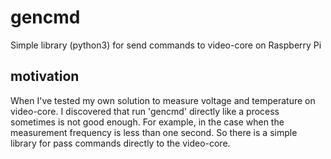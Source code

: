 # gencmd
Simple library (python3) for send commands to video-core on Raspberry Pi

## motivation
When I've tested my own solution to measure voltage and temperature on video-core. I discovered that run 'gencmd' directly like a process sometimes is not good enough. For example, in the case when the measurement frequency is less than one second. So there is a simple library for pass commands directly to the video-core.